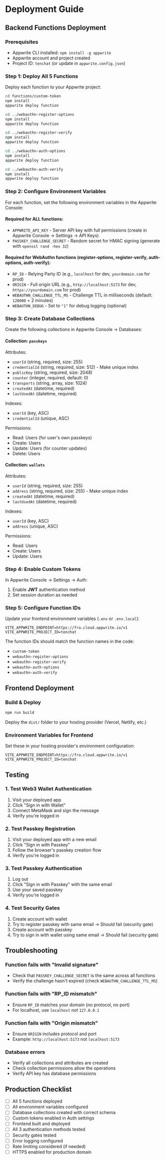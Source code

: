 # Deployment Guide

## Backend Functions Deployment

### Prerequisites
- Appwrite CLI installed: `npm install -g appwrite`
- Appwrite account and project created
- Project ID: `tenchat` (or update in `appwrite.config.json`)

### Step 1: Deploy All 5 Functions

Deploy each function to your Appwrite project:

```bash
cd functions/custom-token
npm install
appwrite deploy function

cd ../webauthn-register-options
npm install
appwrite deploy function

cd ../webauthn-register-verify
npm install
appwrite deploy function

cd ../webauthn-auth-options
npm install
appwrite deploy function

cd ../webauthn-auth-verify
npm install
appwrite deploy function
```

### Step 2: Configure Environment Variables

For each function, set the following environment variables in the Appwrite Console:

#### Required for ALL functions:
- `APPWRITE_API_KEY` - Server API key with full permissions (create in Appwrite Console → Settings → API Keys)
- `PASSKEY_CHALLENGE_SECRET` - Random secret for HMAC signing (generate with `openssl rand -hex 32`)

#### Required for WebAuthn functions (register-options, register-verify, auth-options, auth-verify):
- `RP_ID` - Relying Party ID (e.g., `localhost` for dev, `yourdomain.com` for prod)
- `ORIGIN` - Full origin URL (e.g., `http://localhost:5173` for dev, `https://yourdomain.com` for prod)
- `WEBAUTHN_CHALLENGE_TTL_MS` - Challenge TTL in milliseconds (default: `120000` = 2 minutes)
- `WEBAUTHN_DEBUG` - Set to `"1"` for debug logging (optional)

### Step 3: Create Database Collections

Create the following collections in Appwrite Console → Databases:

#### Collection: `passkeys`
Attributes:
- `userId` (string, required, size: 255)
- `credentialId` (string, required, size: 512) - Make unique index
- `publicKey` (string, required, size: 2048)
- `counter` (integer, required, default: 0)
- `transports` (string, array, size: 1024)
- `createdAt` (datetime, required)
- `lastUsedAt` (datetime, required)

Indexes:
- `userId` (key, ASC)
- `credentialId` (unique, ASC)

Permissions:
- Read: Users (for user's own passkeys)
- Create: Users
- Update: Users (for counter updates)
- Delete: Users

#### Collection: `wallets`
Attributes:
- `userId` (string, required, size: 255)
- `address` (string, required, size: 255) - Make unique index
- `createdAt` (datetime, required)
- `lastUsedAt` (datetime, required)

Indexes:
- `userId` (key, ASC)
- `address` (unique, ASC)

Permissions:
- Read: Users
- Create: Users
- Update: Users

### Step 4: Enable Custom Tokens

In Appwrite Console → Settings → Auth:
1. Enable **JWT** authentication method
2. Set session duration as needed

### Step 5: Configure Function IDs

Update your frontend environment variables (`.env` or `.env.local`):

```env
VITE_APPWRITE_ENDPOINT=https://fra.cloud.appwrite.io/v1
VITE_APPWRITE_PROJECT_ID=tenchat
```

The function IDs should match the function names in the code:
- `custom-token`
- `webauthn-register-options`
- `webauthn-register-verify`
- `webauthn-auth-options`
- `webauthn-auth-verify`

## Frontend Deployment

### Build & Deploy

```bash
npm run build
```

Deploy the `dist/` folder to your hosting provider (Vercel, Netlify, etc.)

### Environment Variables for Frontend

Set these in your hosting provider's environment configuration:

```env
VITE_APPWRITE_ENDPOINT=https://fra.cloud.appwrite.io/v1
VITE_APPWRITE_PROJECT_ID=tenchat
```

## Testing

### 1. Test Web3 Wallet Authentication
1. Visit your deployed app
2. Click "Sign in with Wallet"
3. Connect MetaMask and sign the message
4. Verify you're logged in

### 2. Test Passkey Registration
1. Visit your deployed app with a new email
2. Click "Sign in with Passkey"
3. Follow the browser's passkey creation flow
4. Verify you're logged in

### 3. Test Passkey Authentication
1. Log out
2. Click "Sign in with Passkey" with the same email
3. Use your saved passkey
4. Verify you're logged in

### 4. Test Security Gates
1. Create account with wallet
2. Try to register passkey with same email → Should fail (security gate)
3. Create account with passkey
4. Try to sign in with wallet using same email → Should fail (security gate)

## Troubleshooting

### Function fails with "Invalid signature"
- Check that `PASSKEY_CHALLENGE_SECRET` is the same across all functions
- Verify the challenge hasn't expired (check `WEBAUTHN_CHALLENGE_TTL_MS`)

### Function fails with "RP_ID mismatch"
- Ensure `RP_ID` matches your domain (no protocol, no port)
- For localhost, use `localhost` not `127.0.0.1`

### Function fails with "Origin mismatch"
- Ensure `ORIGIN` includes protocol and port
- Example: `http://localhost:5173` not `localhost:5173`

### Database errors
- Verify all collections and attributes are created
- Check collection permissions allow the operations
- Verify API key has database permissions

## Production Checklist

- [ ] All 5 functions deployed
- [ ] All environment variables configured
- [ ] Database collections created with correct schema
- [ ] Custom tokens enabled in Auth settings
- [ ] Frontend built and deployed
- [ ] All 3 authentication methods tested
- [ ] Security gates tested
- [ ] Error logging configured
- [ ] Rate limiting considered (if needed)
- [ ] HTTPS enabled for production domain
